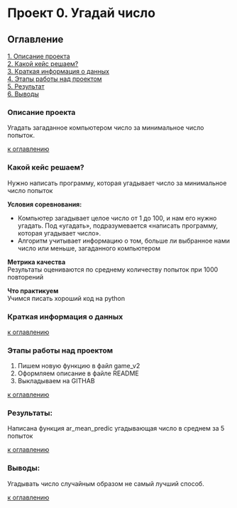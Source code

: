 # Проект 0. Угадай число

## Оглавление  
[1. Описание проекта](README.md#Описание-проекта)  
[2. Какой кейс решаем?](README.md#Какой-кейс-решаем)  
[3. Краткая информация о данных](README.md#Краткая-информация-о-данных)  
[4. Этапы работы над проектом](README.md#Этапы-работы-над-проектом)  
[5. Результат](README.md#Результат)    
[6. Выводы](README.md#Выводы) 

### Описание проекта    
Угадать загаданное компьютером число за минимальное число попыток.

[к оглавлению](README.md#Оглавление)


### Какой кейс решаем?    
Нужно написать программу, которая угадывает число за минимальное число попыток

**Условия соревнования:**  
- Компьютер загадывает целое число от 1 до 100, и нам его нужно угадать. Под «угадать», подразумевается «написать программу, которая угадывает число».
- Алгоритм учитывает информацию о том, больше ли выбранное нами число или меньше, загаданного компьютером

**Метрика качества**     
Результаты оцениваются по среднему количеству попыток при 1000 повторений

**Что практикуем**     
Учимся писать хороший код на python


### Краткая информация о данных

  
[к оглавлению](README.md#Оглавление)


### Этапы работы над проектом  
1. Пишем новую функцию в файл game_v2
2. Оформляем описание в файле README
3. Выкладываем на GITHAB

[к оглавлению](README.md#Оглавление)


### Результаты:  
Написана функция ar_mean_predic угадывающая число в среднем за 5 попыток

[к оглавлению](README.md#Оглавление)


### Выводы:  
Угадывать число случайным образом не самый лучший способ.

[к оглавлению](README.md#Оглавление)
